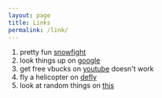 ```yaml
---
layout: page
title: Links
permalink: /link/
---
```


1. pretty fun [snowfight][link1]
2. look things up on [google][link2]
3. get free vbucks on [youtube][link3] doesn't work
4. fly a helicopter on [defly][link4]
5. look at random things on [this][link5]

 [link1]: https://snowfight.io/
 [link2]: https://www.google.com/search?q=google&rlz=1C5CHFA_enUS726US726&oq=gogg&aqs=chrome.1.69i57j0l5.4496j0j4&sourceid=chrome&ie=UTF-8
 [link3]: https://www.youtube.com/watch?v=pto9X8BcHTA
 [link4]: http://defly.io/
 [link5]: https://www.google.com/search?safe=strict&rlz=1C5CHFA_enUS726US726&ei=HGTzWvjCIOmR0gLDnpzYBQ&q=wefbkdfjhb&oq=wefbkdfjhb&gs_l=psy-ab.3...4417.5058.0.5530.10.4.0.0.0.0.106.307.3j1.4.0....0...1c.1.64.psy-ab..6.2.141...0j0i67k1j0i131i67k1j0i131k1j0i10k1.0.388IXHOT_EY

